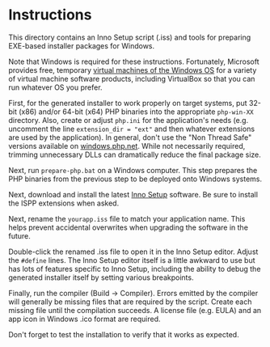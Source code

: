 Instructions
============

This directory contains an Inno Setup script (.iss) and tools for preparing EXE-based installer packages for Windows.

Note that Windows is required for these instructions.  Fortunately, Microsoft provides free, temporary [virtual machines of the Windows OS](https://developer.microsoft.com/en-us/windows/downloads/virtual-machines) for a variety of virtual machine software products, including VirtualBox so that you can run whatever OS you prefer.

First, for the generated installer to work properly on target systems, put 32-bit (x86) and/or 64-bit (x64) PHP binaries into the appropriate `php-win-XX` directory.  Also, create or adjust `php.ini` for the application's needs (e.g. uncomment the line `extension_dir = "ext"` and then whatever extensions are used by the application).  In general, don't use the "Non Thread Safe" versions available on [windows.php.net](https://windows.php.net/download/).  While not necessarily required, trimming unnecessary DLLs can dramatically reduce the final package size.

Next, run `prepare-php.bat` on a Windows computer.  This step prepares the PHP binaries from the previous step to be deployed onto Windows systems.

Next, download and install the latest [Inno Setup](http://www.jrsoftware.org/isinfo.php) software.  Be sure to install the ISPP extensions when asked.

Next, rename the `yourapp.iss` file to match your application name.  This helps prevent accidental overwrites when upgrading the software in the future.

Double-click the renamed .iss file to open it in the Inno Setup editor.  Adjust the `#define` lines.  The Inno Setup editor itself is a little awkward to use but has lots of features specific to Inno Setup, including the ability to debug the generated installer itself by setting various breakpoints.

Finally, run the compiler (Build -> Compiler).  Errors emitted by the compiler will generally be missing files that are required by the script.  Create each missing file until the compilation succeeds.  A license file (e.g. EULA) and an app icon in Windows .ico format are required.

Don't forget to test the installation to verify that it works as expected.